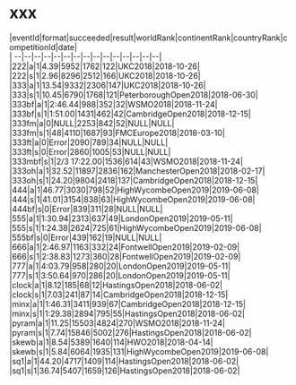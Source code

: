 # xxx


|eventId|format|succeeded|result|worldRank|continentRank|countryRank|competitionId|date|  
|	--|--|--|--|--|--|--|--|--|--|--|--|--|--|--|  
|222|a|1|4.39|5952|1762|122|UKC2018|2018-10-26|  
|222|s|1|2.96|8296|2512|166|UKC2018|2018-10-26|  
|333|a|1|13.54|9332|2306|147|UKC2018|2018-10-26|  
|333|s|1|10.45|6790|1768|121|PeterboroughOpen2018|2018-06-30|  
|333bf|a|1|2:46.44|988|352|32|WSMO2018|2018-11-24|  
|333bf|s|1|1:51.00|1431|462|42|CambridgeOpen2018|2018-12-15|  
|333fm|a|0|NULL|2253|842|52|NULL|NULL|  
|333fm|s|1|48|4110|1687|93|FMCEurope2018|2018-03-10|  
|333ft|a|0|Error|2090|789|34|NULL|NULL|  
|333ft|s|0|Error|2860|1005|53|NULL|NULL|  
|333mbf|s|1|2/3 17:22.00|1536|614|43|WSMO2018|2018-11-24|  
|333oh|a|1|32.52|11897|2836|162|ManchesterOpen2018|2018-02-17|  
|333oh|s|1|24.20|9804|2418|137|CambridgeOpen2018|2018-12-15|  
|444|a|1|46.77|3030|798|52|HighWycombeOpen2019|2019-06-08|  
|444|s|1|41.01|3154|838|63|HighWycombeOpen2019|2019-06-08|  
|444bf|s|0|Error|839|311|28|NULL|NULL|  
|555|a|1|1:30.94|2313|637|49|LondonOpen2019|2019-05-11|  
|555|s|1|1:24.38|2624|725|61|HighWycombeOpen2019|2019-06-08|  
|555bf|s|0|Error|439|162|19|NULL|NULL|  
|666|a|1|2:46.97|1163|332|24|FontwellOpen2019|2019-02-09|  
|666|s|1|2:38.83|1273|360|28|FontwellOpen2019|2019-02-09|  
|777|a|1|4:03.79|958|280|20|LondonOpen2019|2019-05-11|  
|777|s|1|3:50.64|970|286|20|LondonOpen2019|2019-05-11|  
|clock|a|1|8.12|185|68|12|HastingsOpen2018|2018-06-02|  
|clock|s|1|7.03|241|87|14|CambridgeOpen2018|2018-12-15|  
|minx|a|1|1:46.31|3411|939|67|CambridgeOpen2018|2018-12-15|  
|minx|s|1|1:29.38|2894|795|55|HastingsOpen2018|2018-06-02|  
|pyram|a|1|11.25|15503|4824|270|WSMO2018|2018-11-24|  
|pyram|s|1|7.74|15846|5002|276|HastingsOpen2018|2018-06-02|  
|skewb|a|1|8.54|5389|1640|114|HWO2018|2018-04-14|  
|skewb|s|1|5.84|6064|1935|131|HighWycombeOpen2019|2019-06-08|  
|sq1|a|1|44.20|4717|1409|114|HastingsOpen2018|2018-06-02|  
|sq1|s|1|36.74|5407|1659|126|HastingsOpen2018|2018-06-02|  
